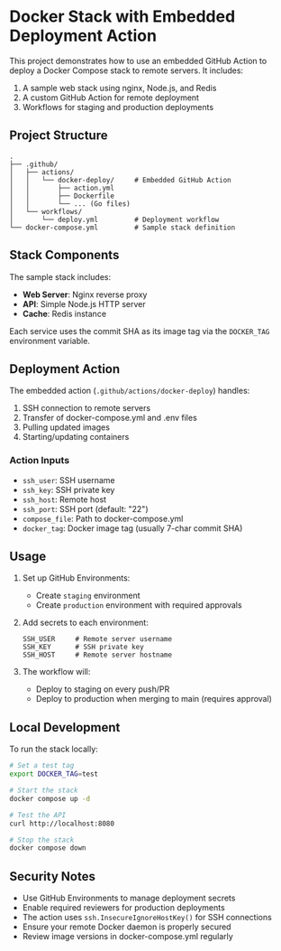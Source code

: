 # Docker Stack with Embedded Deployment Action

This project demonstrates how to use an embedded GitHub Action to deploy a Docker Compose stack to remote servers. It includes:

1. A sample web stack using nginx, Node.js, and Redis
2. A custom GitHub Action for remote deployment
3. Workflows for staging and production deployments

## Project Structure

```
.
├── .github/
│   ├── actions/
│   │   └── docker-deploy/     # Embedded GitHub Action
│   │       ├── action.yml
│   │       ├── Dockerfile
│   │       └── ... (Go files)
│   └── workflows/
│       └── deploy.yml         # Deployment workflow
└── docker-compose.yml         # Sample stack definition
```

## Stack Components

The sample stack includes:
- **Web Server**: Nginx reverse proxy
- **API**: Simple Node.js HTTP server
- **Cache**: Redis instance

Each service uses the commit SHA as its image tag via the `DOCKER_TAG` environment variable.

## Deployment Action

The embedded action (`.github/actions/docker-deploy`) handles:
1. SSH connection to remote servers
2. Transfer of docker-compose.yml and .env files
3. Pulling updated images
4. Starting/updating containers

### Action Inputs

- `ssh_user`: SSH username
- `ssh_key`: SSH private key
- `ssh_host`: Remote host
- `ssh_port`: SSH port (default: "22")
- `compose_file`: Path to docker-compose.yml
- `docker_tag`: Docker image tag (usually 7-char commit SHA)

## Usage

1. Set up GitHub Environments:
   - Create `staging` environment
   - Create `production` environment with required approvals

2. Add secrets to each environment:
   ```
   SSH_USER     # Remote server username
   SSH_KEY      # SSH private key
   SSH_HOST     # Remote server hostname
   ```

3. The workflow will:
   - Deploy to staging on every push/PR
   - Deploy to production when merging to main (requires approval)

## Local Development

To run the stack locally:
```bash
# Set a test tag
export DOCKER_TAG=test

# Start the stack
docker compose up -d

# Test the API
curl http://localhost:8080

# Stop the stack
docker compose down
```

## Security Notes

- Use GitHub Environments to manage deployment secrets
- Enable required reviewers for production deployments
- The action uses `ssh.InsecureIgnoreHostKey()` for SSH connections
- Ensure your remote Docker daemon is properly secured
- Review image versions in docker-compose.yml regularly
